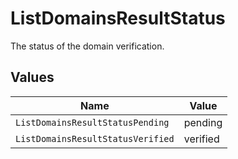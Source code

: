 # ListDomainsResultStatus

The status of the domain verification.


## Values

| Name                              | Value                             |
| --------------------------------- | --------------------------------- |
| `ListDomainsResultStatusPending`  | pending                           |
| `ListDomainsResultStatusVerified` | verified                          |